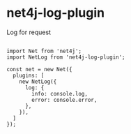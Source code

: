 # net4j-log-plugin

Log for request

```

import Net from 'net4j';
import NetLog from 'net4j-log-plugin';

const net = new Net({
  plugins: [
    new NetLog({
      log: {
        info: console.log,
        error: console.error,
      },
    }),
  ]
});

```
